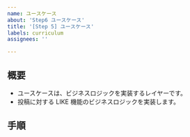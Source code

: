 ```yaml
---
name: ユースケース
about: 'Step6 ユースケース'
title: '[Step 5] ユースケース'
labels: curriculum
assignees: ''

---
```


## 概要

- ユースケースは、ビジネスロジックを実装するレイヤーです。
- 投稿に対する LIKE 機能のビジネスロジックを実装します。

## 手順
